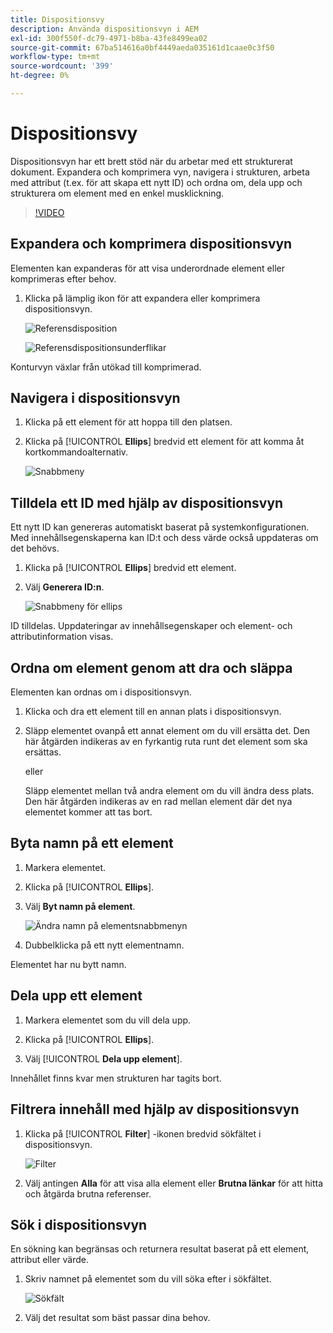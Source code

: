```yaml
---
title: Dispositionsvy
description: Använda dispositionsvyn i AEM
exl-id: 300f550f-dc79-4971-b8ba-43fe8499ea02
source-git-commit: 67ba514616a0bf4449aeda035161d1caae0c3f50
workflow-type: tm+mt
source-wordcount: '399'
ht-degree: 0%

---
```


# Dispositionsvy

Dispositionsvyn har ett brett stöd när du arbetar med ett strukturerat dokument. Expandera och komprimera vyn, navigera i strukturen, arbeta med attribut (t.ex. för att skapa ett nytt ID) och ordna om, dela upp och strukturera om element med en enkel musklickning.

>[!VIDEO](https://video.tv.adobe.com/v/342767?quality=12&learn=on)

## Expandera och komprimera dispositionsvyn

Elementen kan expanderas för att visa underordnade element eller komprimeras efter behov.

1. Klicka på lämplig ikon för att expandera eller komprimera dispositionsvyn.

   ![Referensdisposition](images/lesson-6/outline-collapsed-before.png)

   ![Referensdispositionsunderflikar](images/lesson-6/outline-expanded-after.png)

Konturvyn växlar från utökad till komprimerad.

## Navigera i dispositionsvyn

1. Klicka på ett element för att hoppa till den platsen.

1. Klicka på [!UICONTROL **Ellips**] bredvid ett element för att komma åt kortkommandoalternativ.

   ![Snabbmeny](images/lesson-6/shortcut-options.png)

## Tilldela ett ID med hjälp av dispositionsvyn

Ett nytt ID kan genereras automatiskt baserat på systemkonfigurationen. Med innehållsegenskaperna kan ID:t och dess värde också uppdateras om det behövs.

1. Klicka på [!UICONTROL **Ellips**] bredvid ett element.

1. Välj **Generera ID:n**.

   ![Snabbmeny för ellips](images/lesson-6/ellipsis-popup.png)

ID tilldelas. Uppdateringar av innehållsegenskaper och element- och attributinformation visas.

## Ordna om element genom att dra och släppa

Elementen kan ordnas om i dispositionsvyn.

1. Klicka och dra ett element till en annan plats i dispositionsvyn.

1. Släpp elementet ovanpå ett annat element om du vill ersätta det. Den här åtgärden indikeras av en fyrkantig ruta runt det element som ska ersättas.

   eller

   Släpp elementet mellan två andra element om du vill ändra dess plats. Den här åtgärden indikeras av en rad mellan element där det nya elementet kommer att tas bort.

## Byta namn på ett element

1. Markera elementet.

1. Klicka på [!UICONTROL **Ellips**].

1. Välj **Byt namn på element**.

   ![Ändra namn på elementsnabbmenyn](images/lesson-6/rename-before.png)

1. Dubbelklicka på ett nytt elementnamn.

Elementet har nu bytt namn.

## Dela upp ett element

1. Markera elementet som du vill dela upp.

1. Klicka på [!UICONTROL **Ellips**].

1. Välj [!UICONTROL **Dela upp element**].

Innehållet finns kvar men strukturen har tagits bort.

## Filtrera innehåll med hjälp av dispositionsvyn

1. Klicka på [!UICONTROL **Filter**] -ikonen bredvid sökfältet i dispositionsvyn.

   ![Filter](images/lesson-6/filter-icon.png)

1. Välj antingen **Alla** för att visa alla element eller **Brutna länkar** för att hitta och åtgärda brutna referenser.

## Sök i dispositionsvyn

En sökning kan begränsas och returnera resultat baserat på ett element, attribut eller värde.

1. Skriv namnet på elementet som du vill söka efter i sökfältet.

   ![Sökfält](images/lesson-6/search-bar.png)

1. Välj det resultat som bäst passar dina behov.
